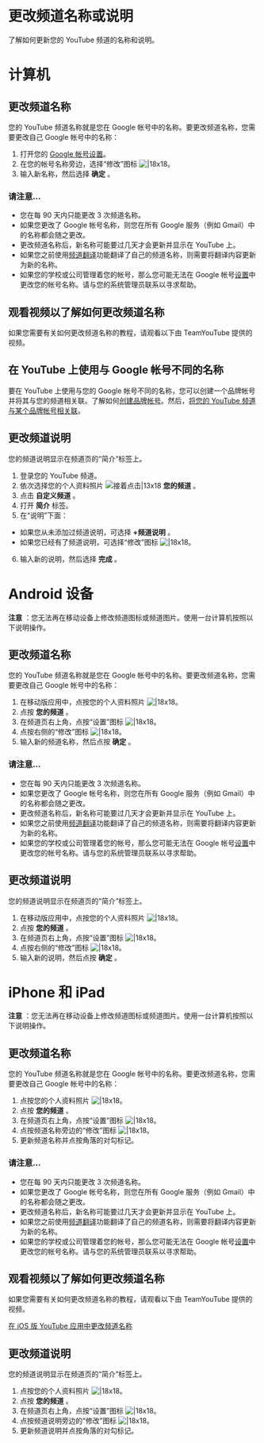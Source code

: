 # 更改频道名称或说明

了解如何更新您的 YouTube 频道的名称和说明。


# 计算机 

## 更改频道名称

您的 YouTube 频道名称就是您在 Google 帐号中的名称。要更改频道名称，您需要更改自己 Google 帐号中的名称：

1. 打开您的 [Google 帐号设置](https://aboutme.google.com/)。
2. 在您的帐号名称旁边，选择“修改”图标 ![|18x18](https://storage.googleapis.com/support-kms-prod/7A885FB4422A65AF95A81571E8433961F2FE)。
3. 输入新名称，然后选择 **确定** 。

### 请注意…

* 您在每 90 天内只能更改 3 次频道名称。
* 如果您更改了 Google 帐号名称，则您在所有 Google 服务（例如 Gmail）中的名称都会随之更改。
* 更改频道名称后，新名称可能要过几天才会更新并显示在 YouTube 上。
* 如果您之前使用[频道翻译](https://support.google.com/youtube/answer/7300946)功能翻译了自己的频道名称，则需要将翻译内容更新为新的名称。
* 如果您的学校或公司管理着您的帐号，那么您可能无法在 Google 帐号[设置](https://aboutme.google.com/)中更改您的帐号名称。请与您的系统管理员联系以寻求帮助。

## 观看视频以了解如何更改频道名称

如果您需要有关如何更改频道名称的教程，请观看以下由 TeamYouTube 提供的视频。

## 在 YouTube 上使用与 Google 帐号不同的名称

要在 YouTube 上使用与您的 Google 帐号不同的名称，您可以创建一个品牌帐号并将其与您的频道相关联。了解如何[创建品牌帐号](https://support.google.com/youtube/answer/9367690)。然后，[将您的 YouTube 频道与某个品牌帐号相关联](https://support.google.com/youtube/answer/2897336)。

## 更改频道说明

您的频道说明显示在频道页的“简介”标签上。

1. 登录您的 YouTube 频道。
2. 依次选择您的个人资料照片 ![接着点击|13x18](https://lh3.googleusercontent.com/SaY5lqCwN7kppnS546l9ys-E2sZftTTIHjBrdV-WsGPIhGjaxcEXjfgdIfW_UNG7Sw0=w13-h18 "接着点击")  **您的频道** 。
3. 点击 **自定义频道** 。
4. 打开 **简介** 标签。
5. 在“说明”下面：
  * 如果您从未添加过频道说明，可选择  **+频道说明** 。
  * 如果您已经有了频道说明，可选择“修改”图标 ![|18x18](https://storage.googleapis.com/support-kms-prod/7A885FB4422A65AF95A81571E8433961F2FE)。
6. 输入新的说明，然后选择 **完成** 。


# Android 设备

**注意** ：您无法再在移动设备上修改频道图标或频道图片。使用一台计算机按照以下说明操作。

## 更改频道名称

您的 YouTube 频道名称就是您在 Google 帐号中的名称。要更改频道名称，您需要更改自己 Google 帐号中的名称：

1. 在移动版应用中，点按您的个人资料照片 ![|18x18](https://lh3.googleusercontent.com/NB5qyD2bwPLSxRz3L4RkFWHtTntWnKPJ5-jUmi5tToCc3-230ToGVw1WbpGWolgh2eT4=w18-h18)。
2. 点按 **您的频道** 。
3. 在频道页右上角，点按“设置”图标 ![|18x18](https://lh3.googleusercontent.com/JIfhFcNpFpZRX6J6zdHg7aTr4kToTU05MJCZYULcdbQ8HFScPP4QEyJK0vwQaSAS9w=w18-h18)。
4. 点按右侧的“修改”图标 ![|18x18](https://storage.googleapis.com/support-kms-prod/7A885FB4422A65AF95A81571E8433961F2FE)。
5. 输入新的频道名称，然后点按 **确定** 。

### 请注意…

* 您在每 90 天内只能更改 3 次频道名称。
* 如果您更改了 Google 帐号名称，则您在所有 Google 服务（例如 Gmail）中的名称都会随之更改。
* 更改频道名称后，新名称可能要过几天才会更新并显示在 YouTube 上。
* 如果您之前使用[频道翻译](https://support.google.com/youtube/answer/7300946)功能翻译了自己的频道名称，则需要将翻译内容更新为新的名称。
* 如果您的学校或公司管理着您的帐号，那么您可能无法在 Google 帐号[设置](https://aboutme.google.com/)中更改您的帐号名称。请与您的系统管理员联系以寻求帮助。

## 更改频道说明

您的频道说明显示在频道页的“简介”标签上。

1. 在移动版应用中，点按您的个人资料照片 ![|18x18](https://lh3.googleusercontent.com/NB5qyD2bwPLSxRz3L4RkFWHtTntWnKPJ5-jUmi5tToCc3-230ToGVw1WbpGWolgh2eT4=w18-h18)。
2. 点按 **您的频道** 。
3. 在频道页右上角，点按“设置”图标 ![|18x18](https://lh3.googleusercontent.com/JIfhFcNpFpZRX6J6zdHg7aTr4kToTU05MJCZYULcdbQ8HFScPP4QEyJK0vwQaSAS9w=w18-h18)。
4. 点按右侧的“修改”图标 ![|18x18](https://storage.googleapis.com/support-kms-prod/7A885FB4422A65AF95A81571E8433961F2FE)。
5. 输入新的说明，然后点按 **确定** 。


# iPhone 和 iPad

**注意** ：您无法再在移动设备上修改频道图标或频道图片。使用一台计算机按照以下说明操作。

## 更改频道名称

您的 YouTube 频道名称就是您在 Google 帐号中的名称。要更改频道名称，您需要更改自己 Google 帐号中的名称：

1. 点按您的个人资料照片 ![|18x18](https://lh3.googleusercontent.com/NB5qyD2bwPLSxRz3L4RkFWHtTntWnKPJ5-jUmi5tToCc3-230ToGVw1WbpGWolgh2eT4=w18-h18)。
2. 点按 **您的频道** 。
3. 在频道页右上角，点按“设置”图标 ![|18x18](https://lh3.googleusercontent.com/JIfhFcNpFpZRX6J6zdHg7aTr4kToTU05MJCZYULcdbQ8HFScPP4QEyJK0vwQaSAS9w=w18-h18)。
4. 点按频道名称旁边的“修改”图标 ![|18x18](https://storage.googleapis.com/support-kms-prod/7A885FB4422A65AF95A81571E8433961F2FE)。
5. 更新频道名称并点按角落的对勾标记。

 

### 请注意…

* 您在每 90 天内只能更改 3 次频道名称。
* 如果您更改了 Google 帐号名称，则您在所有 Google 服务（例如 Gmail）中的名称都会随之更改。
* 更改频道名称后，新名称可能要过几天才会更新并显示在 YouTube 上。
* 如果您之前使用[频道翻译](https://support.google.com/youtube/answer/7300946)功能翻译了自己的频道名称，则需要将翻译内容更新为新的名称。
* 如果您的学校或公司管理着您的帐号，那么您可能无法在 Google 帐号[设置](https://aboutme.google.com/)中更改您的帐号名称。请与您的系统管理员联系以寻求帮助。

## 观看视频以了解如何更改频道名称

如果您需要有关如何更改频道名称的教程，请观看以下由 TeamYouTube 提供的视频。

[
在 iOS 版 YouTube 应用中更改频道名称
](https://www.youtube.com/watch?v=tLlVbA4avYw)

## 更改频道说明

您的频道说明显示在频道页的“简介”标签上。

1. 点按您的个人资料照片 ![|18x18](https://lh3.googleusercontent.com/NB5qyD2bwPLSxRz3L4RkFWHtTntWnKPJ5-jUmi5tToCc3-230ToGVw1WbpGWolgh2eT4=w18-h18)。
2. 点按 **您的频道** 。
3. 在频道页右上角，点按“设置”图标 ![|18x18](https://lh3.googleusercontent.com/JIfhFcNpFpZRX6J6zdHg7aTr4kToTU05MJCZYULcdbQ8HFScPP4QEyJK0vwQaSAS9w=w18-h18)。
4. 点按频道说明旁边的“修改”图标 ![|18x18](https://storage.googleapis.com/support-kms-prod/7A885FB4422A65AF95A81571E8433961F2FE)。
5. 更新频道说明并点按角落的对勾标记。